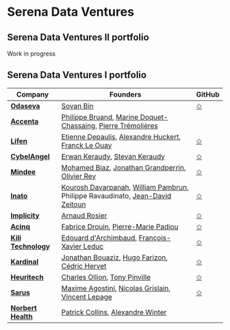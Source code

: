 # Serena Data Ventures

## Serena Data Ventures II portfolio

Work in progress

## Serena Data Ventures I portfolio

| Company | Founders | GitHub |
|----------|---------|--------|
| [**Odaseva**](https://www.odaseva.com/)       | [Sovan Bin](http://linkedin.com/in/sovanbin)     | [✩](https://github.com/odaseva)    |
| [**Accenta**](https://www.accenta.ai/)      | [Philippe Bruand](https://www.linkedin.com/in/philippebruand/), [Marine Doquet-Chassaing](https://www.linkedin.com/in/marine-doquet-chassaing/), [Pierre Trémolières](https://www.linkedin.com/in/pierretremolieres/)     |     |
| [**Lifen**](https://www.lifen.fr/)      | [Etienne Depaulis](http://linkedin.com/in/etiennedepaulis), [Alexandre Huckert](http://linkedin.com/in/alexhuckert), [Franck Le Ouay](http://linkedin.com/in/franckl)    | [✩](https://github.com/honestica)    |
| [**CybelAngel**](https://cybelangel.com/)      | [Erwan Keraudy](https://www.linkedin.com/in/erwankeraudy/), [Stevan Keraudy](https://www.linkedin.com/in/skeraudy/)    | [✩](https://github.com/CybelAngel)    |
| [**Mindee**](https://mindee.com/)      | [Mohamed Biaz](http://linkedin.com/in/mohamed-biaz-8268597a), [Jonathan Grandperrin](http://linkedin.com/in/jonathan-grandperrin-47014563), [Olivier Rey](http://linkedin.com/in/olivier-rey-565756101)    | [✩](https://github.com/mindee)    |
| [**Inato**](https://inato.com/)       | [Kourosh Davarpanah](http://linkedin.com/in/kourosh-davarpanah-1478422a), [William Pambrun](http://linkedin.com/in/williampambrun), Philippe Ravaudinato, [Jean-David Zeitoun](http://linkedin.com/in/jean-david-zeitoun-05679459)     | [✩](https://github.com/inato)    |
| [**Implicity**](https://www.implicity.com/)      | [Arnaud Rosier](https://www.linkedin.com/in/arnaud-rosier-md-94b05410/)     | [✩](https://github.com/implicity-healthcare)    |
| [**Acinq**](https://acinq.co/)      | [Fabrice Drouin](https://www.linkedin.com/in/fabrice-drouin-95ab8012/), [Pierre-Marie Padiou](https://www.linkedin.com/in/pmpadiou/)     | [✩](https://github.com/ACINQ)    |
| [**Kili Technology**](https://kili-technology.com/)      | [Edouard d'Archimbaud](https://www.linkedin.com/in/edouard-d-archimbaud/), [François-Xavier Leduc](https://www.linkedin.com/in/fxleduc/)     | [✩](https://github.com/kili-technology)    |
| [**Kardinal**](https://kardinal.ai/)      | [Jonathan Bouaziz](http://linkedin.com/in/bouazizjonathan), [Hugo Farizon](http://linkedin.com/in/hugo-farizon-b5a380124), [Cédric Hervet](http://linkedin.com/in/c%C3%A9dric-hervet-97b72817)     | [✩](https://github.com/KardinalAI)    |
| [**Heuritech**](https://www.heuritech.com/)      | [Charles Ollion](https://www.linkedin.com/in/charles-ollion/), [Tony Pinville](https://www.linkedin.com/in/pinville/)     | [✩](https://github.com/heuritech)    |
| [**Sarus**](https://www.sarus.tech/)      | [Maxime Agostini](http://linkedin.com/in/maximeago), [Nicolas Grislain](http://linkedin.com/in/nicolas-grislain), [Vincent Lepage](http://linkedin.com/in/vincent-lepage-064ab41)     | [✩](https://github.com/sarus-tech)    |
| [**Norbert Health**](https://www.norberthealth.com/)      | [Patrick Collins](https://www.linkedin.com/in/patrickjcollinsiii/), [Alexandre Winter](https://www.linkedin.com/in/alexandrewinter/)     |     |
